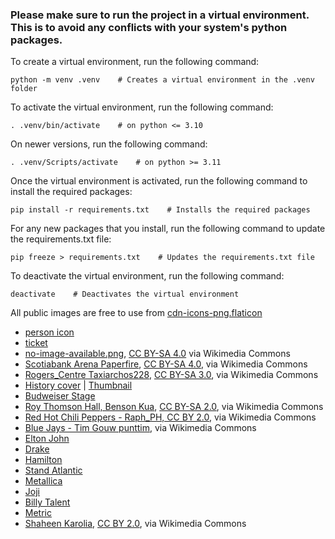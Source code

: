 ### Please make sure to run the project in a virtual environment. This is to avoid any conflicts with your system's python packages.

To create a virtual environment, run the following command:

    python -m venv .venv    # Creates a virtual environment in the .venv folder
    

To activate the virtual environment, run the following command:

    . .venv/bin/activate    # on python <= 3.10
    

On newer versions, run the following command:

    . .venv/Scripts/activate    # on python >= 3.11
    

Once the virtual environment is activated, run the following command to install the required packages:

    pip install -r requirements.txt    # Installs the required packages
    

For any new packages that you install, run the following command to update the requirements.txt file:

    pip freeze > requirements.txt    # Updates the requirements.txt file
    

To deactivate the virtual environment, run the following command:

    deactivate    # Deactivates the virtual environment
    

All public images are free to use from [cdn-icons-png.flaticon](cdn-icons-png.flaticon.com)

*   [person icon](https://cdn-icons-png.flaticon.com/512/4406/4406665.png)
*   [ticket](https://eitrawmaterials.eu/wp-content/uploads/2016/09/person-icon.png)
*   [no-image-available.png](https://commons.wikimedia.org/wiki/File:Image_not_available.png), [CC BY-SA 4.0](https://creativecommons.org/licenses/by-sa/4.0) via Wikimedia Commons
*   [Scotiabank Arena Paperfire](https://commons.wikimedia.org/wiki/File:Scotiabank_Arena_-_2018_(cropped).jpg), [CC BY-SA 4.0](https://creativecommons.org/licenses/by-sa/4.0), via Wikimedia Commons
*   [Rogers\_Centre Taxiarchos228](https://commons.wikimedia.org/wiki/File:Toronto_-_ON_-_Rogers_Centre_(Nacht).jpg), [CC BY-SA 3.0](http://creativecommons.org/licenses/by-sa/3.0/), via Wikimedia Commons
*   [History cover](https://www.historytoronto.com/assets/img/History_ScottNorsworthy-21-917bab003b.jpg) | [Thumbnail](https://www.historytoronto.com/assets/img/Premium_Platform_South_And_Boxes_1440x650-8a7f8c12cf.jpg)
*   [Budweiser Stage](https://www.pexels.com/photo/budweiser-bar-2119999/)
*   [Roy Thomson Hall, Benson Kua](https://commons.wikimedia.org/wiki/File:Shiny_buildings_in_Toronto.jpg), [CC BY-SA 2.0](https://creativecommons.org/licenses/by-sa/2.0), via Wikimedia Commons
*   [Red Hot Chili Peppers  - Raph_PH, CC BY 2.0](https://creativecommons.org/licenses/by/2.0), via Wikimedia Commons
*   [Blue Jays - Tim Gouw punttim](https://commons.wikimedia.org/wiki/File:Toronto_Blue_Jays_stadium_(Unsplash).jpg), via Wikimedia Commons
*   [Elton John](https://commons.wikimedia.org/wiki/File:Elton_John_Ischgl.jpg)
*   [Drake](https://commons.wikimedia.org/wiki/File:Drake_Summer_Sixteen_Tour.jpg)
*   [Hamilton](https://commons.wikimedia.org/wiki/File:Lin-Manuel_Miranda_in_Hamilton.jpg)
*   [Stand Atlantic](https://commons.wikimedia.org/wiki/File:Stand_Atlantic.jpg)
*   [Metallica](https://commons.wikimedia.org/wiki/File:Metallica_Live_at_The_O2,_London,_England,_22_October_2017_(cropped).jpg)
*   [Joji](https://commons.wikimedia.org/wiki/File:Joji_Performing_Live_in_2018.png)
*   [Billy Talent](https://commons.wikimedia.org/wiki/File:Billy_Talent_-_Frequency_Festival_-_2017-08-15-21-51-04.jpg)
*   [Metric](https://commons.wikimedia.org/wiki/File:Metric_07_(8399676481).jpg)
*   [Shaheen Karolia](https://commons.wikimedia.org/wiki/File:2014_Toronto_Raptors_fans_Air_Canada_Centre.jpg), [CC BY 2.0](https://creativecommons.org/licenses/by/2.0), via Wikimedia Commons

